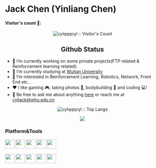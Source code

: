 # Jack Chen (Yinliang Chen)
<h4 align="left">Visitor's count 💠:</h4>
<p align="center"><img src="https://profile-counter.glitch.me/{cylqqqcyl}/count.svg" alt="cylqqqcyl :: Visitor's Count" /></p>
<h2 align="center">Github Status</h2>

- 🔭 I’m currently working on some private projects(FTP related & Reinforcement learning related).
- 🌱 I’m currently studying at [Wuhan University](<https://www.whu.edu.cn/>)
- 🤔 I’m interested in Reinforcement Learning, Robotics, Network, Front End etc..
- ❤️ I like gaming 🎮, taking photos 📸, bodybuilding 💪 and coding 💻!
- 💬 Be free to ask me about anything [here](https://github.com/cylqqqcyl/cylqqqcyl/issues) or reach me at cyljack@whu.edu.cn

<p align="center"><img src="https://github-readme-stats.vercel.app/api/top-langs/?username=cylqqqcyl&langs_count=10&theme=transparent&layout=compact&hide_border=true" alt="cylqqqcyl :: Top Langs" /></p>

<p align="center"><img src="https://github-readme-stats.vercel.app/api?username=cylqqqcyl&show_icons=true&count_private=true&theme=transparent&hide_border=true&include_all_commits=true"></p>
<h3 align="left">Platform&Tools</h3>
<p align="left">
  <a>
    <img src="https://www.vectorlogo.zone/logos/python/python-icon.svg" alt="" height="30" width="30">
  </a>
  <a>
    <img src="https://www.vectorlogo.zone/logos/pytorch/pytorch-icon.svg" alt="" height="30" width="30">
  </a>
  <a>
    <img src="https://www.vectorlogo.zone/logos/tensorflow/tensorflow-icon.svg" alt="" height="30" width="30">
  </a>  
  <a>
    <img src="https://www.vectorlogo.zone/logos/qtio/qtio-icon.svg" alt="" height="30" width="30">
  </a>
  <a>
    <img src="https://www.vectorlogo.zone/logos/git-scm/git-scm-icon.svg" alt="" height="30" width="30">
  </a>  
</p>
<p align="left">
  <a>
    <img src="https://www.vectorlogo.zone/logos/microsoft/microsoft-icon.svg" alt="" height="30" width="30">
  </a>    
  <a>
    <img src="https://www.vectorlogo.zone/logos/linux/linux-icon.svg" alt="" height="30" width="30">
  </a>
  <a>
    <img src="https://www.vectorlogo.zone/logos/ubuntu/ubuntu-icon.svg" alt="" height="30" width="30">
  </a>
    <a>
    <img src="https://www.vectorlogo.zone/logos/ros/ros-icon.svg" alt="" height="30" width="30">
  </a> 
  <a>
    <img src="https://www.vectorlogo.zone/logos/jetbrains/jetbrains-icon.svg" alt="" height="30" width="30">
  </a>  
  
</p>

<!---
cylqqqcyl/cylqqqcyl is a ✨ special ✨ repository because its `README.md` (this file) appears on your GitHub profile.
You can click the Preview link to take a look at your changes.
--->
